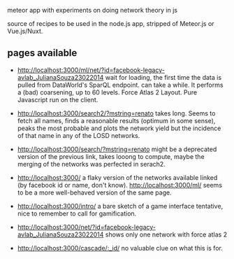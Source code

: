 meteor app with experiments on doing network theory in js

source of recipes to be used in the node.js app, stripped of Meteor.js or Vue.js/Nuxt.

## pages available
* <http://localhost:3000/ml/net/?id=facebook-legacy-avlab_JulianaSouza23022014>
  wait for loading, the first time the data is pulled from DataWorld's SparQL endpoint.
  can take a while.
  It performs a (bad) coarsening, up to 60 levels. Force Atlas 2 Layout. Pure Javascript run on the client.

* <http://localhost:3000/search2/?mstring=renato>
  takes long. Seems to fetch all names, finds a reasonable results (optimum in some sense),
  peaks the most probable and plots the network yield but the incidence of that name in any of the LOSD networks.

* <http://localhost:3000/search/?mstring=renato>
  might be a deprecated version of the previous link, takes looong to compute, maybe the merging of the networks was perfected in serach2.

* <http://localhost:3000/>
  a flaky version of the networks available linked (by facebook id or name, don't know).
  <http://localhost:3000/ml/> seems to be a more well-behaved version of the same page.

* <http://localhost:3000/intro/>
  a bare sketch of a game interface tentative, nice to remember to call for gamification.

* <http://localhost:3000/net/?id=facebook-legacy-avlab_JulianaSouza23022014>
  shows only one network with force atlas 2

* <http://localhost:3000/cascade/:_id/>
  no valuable clue on what this is for.
